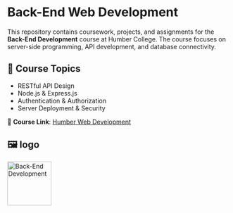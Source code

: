 # Back-End Web Development

This repository contains coursework, projects, and assignments for the **Back-End Development** course at Humber College. The course focuses on server-side programming, API development, and database connectivity.

## 📌 Course Topics
- RESTful API Design
- Node.js & Express.js
- Authentication & Authorization
- Server Deployment & Security

🔗 **Course Link**: [Humber Web Development](https://humber.ca)

## 🖼️ logo
<img src="https://github.com/Elliedd-26/HTTP-5125-Back-End1/blob/main/C#-logo.png" alt="Back-End Development" width="100" height="100">

